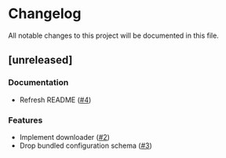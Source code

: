# Changelog

All notable changes to this project will be documented in this file.

## [unreleased]

### Documentation

- Refresh README ([#4](https://github.com/biomejs/biome-vscode/pull/4))

### Features

- Implement downloader ([#2](https://github.com/biomejs/biome-vscode/pull/2))
- Drop bundled configuration schema ([#3](https://github.com/biomejs/biome-vscode/pull/3))